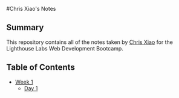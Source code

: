 #Chris Xiao's Notes

## Summary

This repository contains all of the notes taken by [ Chris Xiao](https://github.com/csx773) for the Lighthouse Labs Web Development Bootcamp.

## Table of Contents
* [Week 1](/Week_1)
  * [Day 1](/Week_1/Day_1)



